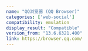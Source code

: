 ```yaml
---
name: "QQ浏览器 (QQ Browser)"
categories: ['web-social']
compatibility: emulation
display_result: "Compatible"
version_from: "13.6.6321.400"
link: https://browser.qq.com/
---
```

